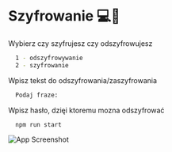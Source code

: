 # Szyfrowanie 💻📱


Wybierz czy szyfrujesz czy odszyfrowujesz
```bash
  1 - odszyfrowywanie
  2 - szyfrowanie
```

Wpisz tekst do odszyfrowania/zaszyfrowania

```bash
  Podaj fraze: 
```

Wpisz hasło, dzięi ktoremu mozna odszyfrować

```bash
  npm run start
```

![App Screenshot](https://user-images.githubusercontent.com/90630830/161022458-f960ca17-7a2a-4e1d-be13-8bee6225e771.png)

